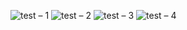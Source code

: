 ![test – 1](https://user-images.githubusercontent.com/25367933/128389083-b0a95cd8-c5d1-40d3-8657-17ff595edf1b.png)
![test – 2](https://user-images.githubusercontent.com/25367933/128391304-eabb93de-d50e-4699-89ca-49c17ded323c.png)
![test – 3](https://user-images.githubusercontent.com/25367933/128391328-e6b6e614-2591-47c1-adc2-43d721a7f96b.png)
![test – 4](https://user-images.githubusercontent.com/25367933/128391334-ff87a6fe-bffa-4b31-815f-3dbc278a1484.png)

